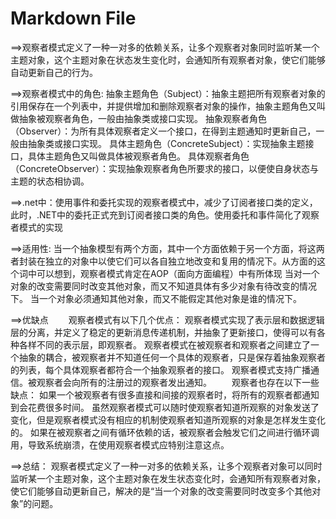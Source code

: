 ﻿# Markdown File

==>观察者模式定义了一种一对多的依赖关系，让多个观察者对象同时监听某一个主题对象，这个主题对象在状态发生变化时，会通知所有观察者对象，使它们能够自动更新自己的行为。


==>观察者模式中的角色:
	抽象主题角色（Subject）：抽象主题把所有观察者对象的引用保存在一个列表中，并提供增加和删除观察者对象的操作，抽象主题角色又叫做抽象被观察者角色，一般由抽象类或接口实现。
	抽象观察者角色（Observer）：为所有具体观察者定义一个接口，在得到主题通知时更新自己，一般由抽象类或接口实现。
	具体主题角色（ConcreteSubject）：实现抽象主题接口，具体主题角色又叫做具体被观察者角色。
	具体观察者角色（ConcreteObserver）：实现抽象观察者角色所要求的接口，以便使自身状态与主题的状态相协调。


==>.net中：使用事件和委托实现的观察者模式中，减少了订阅者接口类的定义，此时，.NET中的委托正式充到订阅者接口类的角色。使用委托和事件简化了观察者模式的实现


==>适用性:
	当一个抽象模型有两个方面，其中一个方面依赖于另一个方面，将这两者封装在独立的对象中以使它们可以各自独立地改变和复用的情况下。从方面的这个词中可以想到，观察者模式肯定在AOP（面向方面编程）中有所体现
	当对一个对象的改变需要同时改变其他对象，而又不知道具体有多少对象有待改变的情况下。
	当一个对象必须通知其他对象，而又不能假定其他对象是谁的情况下。


==>优缺点
　　观察者模式有以下几个优点：
		观察者模式实现了表示层和数据逻辑层的分离，并定义了稳定的更新消息传递机制，并抽象了更新接口，使得可以有各种各样不同的表示层，即观察者。
		观察者模式在被观察者和观察者之间建立了一个抽象的耦合，被观察者并不知道任何一个具体的观察者，只是保存着抽象观察者的列表，每个具体观察者都符合一个抽象观察者的接口。
		观察者模式支持广播通信。被观察者会向所有的注册过的观察者发出通知。
　　观察者也存在以下一些缺点：
		如果一个被观察者有很多直接和间接的观察者时，将所有的观察者都通知到会花费很多时间。
		虽然观察者模式可以随时使观察者知道所观察的对象发送了变化，但是观察者模式没有相应的机制使观察者知道所观察的对象是怎样发生变化的。
		如果在被观察者之间有循环依赖的话，被观察者会触发它们之间进行循环调用，导致系统崩溃，在使用观察者模式应特别注意这点。


==>总结：
	观察者模式定义了一种一对多的依赖关系，让多个观察者对象可以同时监听某一个主题对象，这个主题对象在发生状态变化时，会通知所有观察者对象，使它们能够自动更新自己，解决的是“当一个对象的改变需要同时改变多个其他对象”的问题。